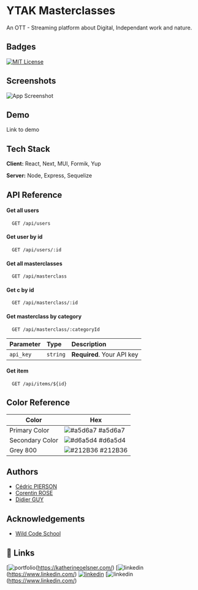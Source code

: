 # YTAK Masterclasses

An OTT - Streaming platform about Digital, Independant work and nature.

## Badges

[![MIT License](https://img.shields.io/badge/License-MIT-green.svg)](https://choosealicense.com/licenses/mit/)

## Screenshots

![App Screenshot](https://via.placeholder.com/468x300?text=App+Screenshot+Here)

## Demo

Link to demo

## Tech Stack

**Client:** React, Next, MUI, Formik, Yup

**Server:** Node, Express, Sequelize

## API Reference

#### Get all users

```http
  GET /api/users
```

#### Get user by id

```http
  GET /api/users/:id
```

#### Get all masterclasses

```http
  GET /api/masterclass
```

#### Get c by id

```http
  GET /api/masterclass/:id
```

#### Get masterclass by category

```http
  GET /api/masterclass/:categoryId
```

| Parameter | Type     | Description                |
| :-------- | :------- | :------------------------- |
| `api_key` | `string` | **Required**. Your API key |

#### Get item

```http
  GET /api/items/${id}
```

## Color Reference

| Color           | Hex                                                              |
| --------------- | ---------------------------------------------------------------- |
| Primary Color   | ![#a5d6a7](https://via.placeholder.com/10/a5d6a7?text=+) #a5d6a7 |
| Secondary Color | ![#d6a5d4](https://via.placeholder.com/10/d6a5d4?text=+) #d6a5d4 |
| Grey 800        | ![#212B36](https://via.placeholder.com/10/212B36?text=+) #212B36 |

## Authors

- [Cédric PIERSON](https://www.github.com/cedricpierson)
- [Corentin ROSE](https://www.github.com/Rosecore67)
- [Didier GUY](https://www.github.com/octokatherine)

## Acknowledgements

- [Wild Code School](https://www.wildcodeschool.com/fr-FR)

## 🔗 Links

[![portfolio](https://portfolio-nextjs-git-dev-cedricpierson.vercel.app/)(https://katherineoelsner.com/)
[![linkedin](https://www.linkedin.com/in/cedricpierson01/)(https://www.linkedin.com/)
[![linkedin](https://img.shields.io/badge/linkedin-0A66C2?style=for-the-badge&logo=linkedin&logoColor=white)](https://www.linkedin.com/)
[![linkedin](https://www.linkedin.com/in/didier-guy/)(https://www.linkedin.com/)
